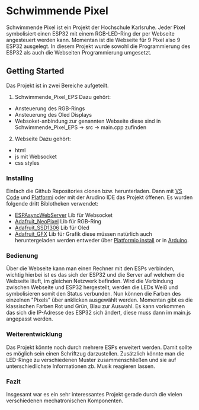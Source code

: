 # Schwimmende Pixel

Schwimmende Pixel ist ein Projekt der Hochschule Karlsruhe. Jeder Pixel symbolisiert einen ESP32 mit einem RGB-LED-Ring der per Webseite angesteuert werden kann.
Momentan ist die Webseite für 9 Pixel also 9 ESP32 ausgelegt.
In diesem Projekt wurde sowohl die Programmierung des ESP32 als auch die Webseiten Programmierung umgesetzt.

## Getting Started
Das Projekt ist in zwei Bereiche aufgeteilt.
1. Schwimmende_Pixel_EPS
Dazu gehört:
* Ansteuerung des RGB-Rings
* Ansteuerung des Oled Displays
* Websoket-anbindung zur genannten Webseite
diese sind in Schwimmende_Pixel_EPS -> src -> main.cpp zufinden
2. Webseite
Dazu gehört:
* html
* js mit Websocket
* css styles

### Installing
Einfach die Github Repositories clonen bzw. herunterladen. Dann mit [VS Code](https://code.visualstudio.com/) und [Platformi](https://github.com/platformio/platformio-vscode-ide) oder mit der Arudino IDE das Projekt öffenen. Es wurden folgende dritt Biblotheken verwendet:
* [ESPAsyncWebServer](https://github.com/me-no-dev/ESPAsyncWebServer) Lib für Websocket
* [Adafruit_NeoPixel](https://github.com/adafruit/Adafruit_NeoPixel) Lib für RGB-Ring
* [Adafruit_SSD1306](https://github.com/adafruit/Adafruit_SSD1306) Lib für Oled
* [Adafruit_GFX](https://github.com/adafruit/Adafruit-GFX-Library) Lib für Grafik
diese müssen natürlich auch heruntergeladen werden entweder über [Platformio install](https://docs.platformio.org/en/latest/librarymanager/) or in [Arduino](https://www.arduino.cc/en/guide/libraries).

### Bedienung
Über die Webseite kann man einen Rechner mit den ESPs verbinden, wichtig hierbei ist es das sich der ESP32 und die Server auf welchem die Webseite läuft, im gleichen Netzwerk befinden. Wird die Verbindung zwischen Webseite und ESP32 hergestellt, werden die LEDs Weiß und symbolisieren somit den Status verbunden.
Nun können die Farben des einzelnen "Pixels" über anklicken ausgewählt werden. Momentan gibt es die klassischen Farben Rot und Grün, Blau zur Auswahl.
Es kann vorkommen das sich die IP-Adresse des ESP32 sich ändert, diese muss dann im main.js angepasst werden.

### Weiterentwicklung
Das Projekt könnte noch durch mehrere ESPs erweitert werden. Damit sollte es möglich sein einen Schriftzug darzustellen.
Zusätzlich könnte man die LED-Ringe zu verschiedenen Muster zusammenschließen und sie auf unterschiedlichste Informationen zb. Musik reagieren lassen.

### Fazit
Insgesamt war es ein sehr interessantes Projekt gerade durch die vielen verschiedenen mechatronischen Komponenten.